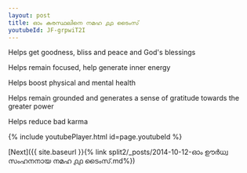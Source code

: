 ```yaml
---
layout: post
title: ഓം കരസ്ഥലിനെ നമഹ ൧൧ ടൈംസ്
youtubeId: JF-grpwiT2I
---
```

 
 
Helps get goodness, bliss and peace and God's blessings
 
Helps remain focused, help generate inner energy 
 
Helps boost physical and mental health 
 
Helps remain grounded and generates a sense of gratitude towards the greater power 
 
Helps reduce bad karma
 
 
 
 


{% include youtubePlayer.html id=page.youtubeId %}
 
[Next]({{ site.baseurl }}{% link  split2/_posts/2014-10-12-ഓം ഊർധ്വ സംഹനനായ നമഹ ൧൧ ടൈംസ്.md%})
 

